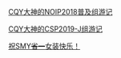 [CQY大神的NOIP2018普及组游记](https://qzcf.github.io/blog/CQY/2018/12/29/IAKNOIP2018PJ)

[CQY大神的CSP2019-J组游记](https://qzcf.github.io/blog/CQY/2019/11/16/IAKCSP2019J)

[祝SMY~~省一~~女装快乐！](https://qzcf.github.io/blog/CQY/2019/11/20/orz_SMY_AK_IOI)
